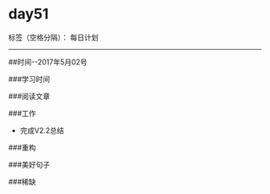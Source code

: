 # day51

标签（空格分隔）： 每日计划

---
##时间--2017年5月02号

###学习时间<br>

###阅读文章<br>

###工作<br>
* 完成V2.2总结

###重构<br>


###美好句子<br>

###稀缺
